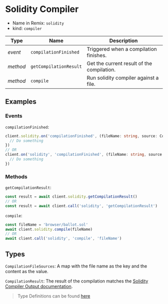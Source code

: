 # Solidity Compiler

- Name in Remix: `solidity`
- kind: `compiler`


|Type     |Name                   |Description |
|---------|-----------------------|------------|
|_event_  |`compilationFinished`  |Triggered when a compilation finishes.
|_method_ |`getCompilationResult` |Get the current result of the compilation.
|_method_ |`compile`              |Run solidity compiler against a file.

## Examples

### Events
`compilationFinished`: 
```typescript
client.solidity.on('compilationFinished', (fileName: string, source: CompilationFileSources, languageVersion: string, data: CompilationResult) => {
  // Do something
})
// OR
client.on('solidity', 'compilationFinished', (fileName: string, source: CompilationFileSources, languageVersion: string, data: CompilationResult) => {
  // Do something
})
```

### Methods
`getCompilationResult`:
```typescript
const result = await client.solidity.getCompilationResult()
// OR
const result = await client.call('solidity', 'getCompilationResult')
```

`compile`:
```typescript
const fileName = 'browser/ballot.sol'
await client.solidity.compile(fileName)
// OR
await client.call('solidity', 'compile', 'fileName')
```

## Types
`CompilationFileSources`: A map with the file name as the key and the content as the value.

`CompilationResult`: The result of the compilation matches the [Solidity Compiler Output documentation](https://solidity.readthedocs.io/en/latest/using-the-compiler.html#output-description).

> Type Definitions can be found [here](../../projects/utils/src/api/compiler/type)